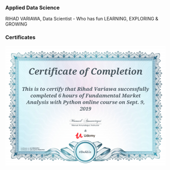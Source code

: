 ### Applied Data Science
RIHAD VARIAWA, Data Scientist - Who has fun LEARNING, EXPLORING & GROWING

### Certificates
<img src="./img/Fundamental_Market_Analysis.png"/>

